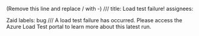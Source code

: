 (Remove this line and replace / with -) /// title: Load test failure! assignees:

Zaid labels:
bug /// A load test failure has occurred. Please access the Azure Load Test portal to learn more about this latest run.
